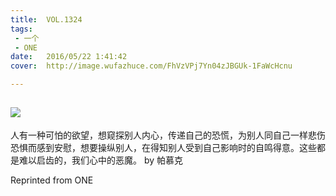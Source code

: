 ```yaml
---
title:	VOL.1324
tags:
 - 一个
 - ONE
date:	2016/05/22 1:41:42
cover:	http://image.wufazhuce.com/FhVzVPj7Yn04zJBGUk-1FaWcHcnu

---
```

![](http://image.wufazhuce.com/FhVzVPj7Yn04zJBGUk-1FaWcHcnu)
---

人有一种可怕的欲望，想窥探别人内心，传递自己的恐慌，为别人同自己一样悲伤恐惧而感到安慰，想要操纵别人，在得知别人受到自己影响时的自鸣得意。这些都是难以启齿的，我们心中的恶魔。 by 帕慕克
 
Reprinted from ONE
